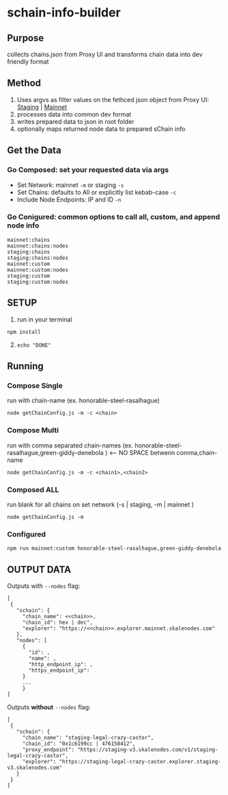 # schain-info-builder

**Purpose**
-
collects chains.json from Proxy UI and transforms chain data into dev friendly format

**Method**
-
1) Uses argvs as filter values on the fethced json object from Proxy UI: [Staging](https://staging-v3.skalenodes.com) | [Mainnet](https://mainnet.skalenodes.com)
2) processes data into common dev format
3) writes prepared data to json in root folder
4) optionally maps returned node data to prepared sChain info


## Get the Data
### Go Composed: set your requested data via args
  * Set Network: mainnet `-m` or staging `-s`
  * Set Chains: defaults to All or explicitly list kebab-case `-c`
  * Include Node Endpoints: IP and ID `-n`

### Go Conigured: common options to call all, custom, and append node info

    mainnet:chains
    mainnet:chains:nodes
    staging:chains
    staging:chains:nodes
    mainnet:custom
    mainnet:custom:nodes
    staging:custom
    staging:custom:nodes


## SETUP 
1. run in your terminal 
```console
npm install
```
2. `echo "DONE"`


## Running 

### Compose Single
run with chain-name (ex. honorable-steel-rasalhague)  
```console
node getChainConfig.js -m -c <chain>
```
### Compose Multi
run with comma separated chain-names (ex. honorable-steel-rasalhague,green-giddy-denebola ) <-- NO SPACE betwenn comma,chain-name
```console
node getChainConfig.js -m -c <chain1>,<chain2> 
```
### Composed ALL
run blank for all chains on set network (-s | staging, -m | mainnet )
```console
node getChainConfig.js -m
```
### Configured
```console
npm run mainnet:custom honorable-steel-rasalhague,green-giddy-denebola
```

## OUTPUT DATA
Outputs with `--nodes` flag:
 ```
 [
  {
    "schain": {
      "chain_name": <<chain>>,
      "chain_id": hex | dec",
      "explorer": "https://<<chain>>.explorer.mainnet.skalenodes.com"
    },
    "nodes": [
      {
        "id": ,
        "name": ,
        "http_endpoint_ip": ,
        "https_endpoint_ip": 
      }
      ...
      }
 ]
```
 Outputs **without** `--nodes` flag:
 ```
[
  {
    "schain": {
      "chain_name": "staging-legal-crazy-castor",
      "chain_id": "0x1c6199cc | 476158412",
      "proxy_endpoint": "https://staging-v3.skalenodes.com/v1/staging-legal-crazy-castor",
      "explorer": "https://staging-legal-crazy-castor.explorer.staging-v3.skalenodes.com"
    }
  }
]
```

